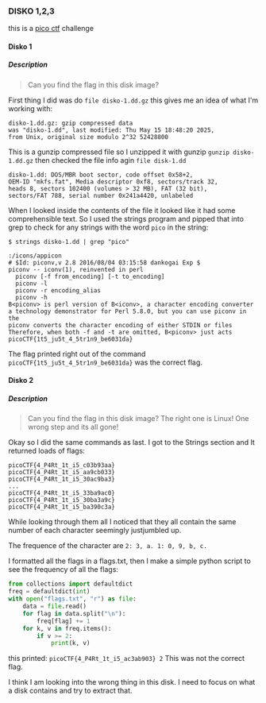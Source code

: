 ### DISKO 1,2,3

this is a [pico ctf](https://picoctf.org/) challenge

#### Disko 1

##### Description
> Can you find the flag in this disk image?

First thing I did was do `file disko-1.dd.gz` this gives me an idea of what I'm working with:
```
disko-1.dd.gz: gzip compressed data
was "disko-1.dd", last modified: Thu May 15 18:48:20 2025,
from Unix, original size modulo 2^32 52428800
```
This is a gunzip compressed file so I unzipped it with gunzip `gunzip disko-1.dd.gz`
then checked the file info agin `file disk-1.dd`
```
disko-1.dd: DOS/MBR boot sector, code offset 0x58+2,
OEM-ID "mkfs.fat", Media descriptor 0xf8, sectors/track 32,
heads 8, sectors 102400 (volumes > 32 MB), FAT (32 bit),
sectors/FAT 788, serial number 0x241a4420, unlabeled
```
When I looked inside the contents of the file it looked like it had some comprehensible text.
So I used the strings program and pipped that into grep to check for any strings with the word `pico` in the string:
```
$ strings disko-1.dd | grep "pico"

:/icons/appicon
# $Id: piconv,v 2.8 2016/08/04 03:15:58 dankogai Exp $
piconv -- iconv(1), reinvented in perl
  piconv [-f from_encoding] [-t to_encoding]
  piconv -l
  piconv -r encoding_alias
  piconv -h
B<piconv> is perl version of B<iconv>, a character encoding converter
a technology demonstrator for Perl 5.8.0, but you can use piconv in the
piconv converts the character encoding of either STDIN or files
Therefore, when both -f and -t are omitted, B<piconv> just acts
picoCTF{1t5_ju5t_4_5tr1n9_be6031da}
```
The flag printed right out of the command `picoCTF{1t5_ju5t_4_5tr1n9_be6031da}` was the correct flag.


#### Disko 2

##### Description
> Can you find the flag in this disk image? The right one is Linux! One wrong step and its all gone! 

Okay so I did the same commands as last. I got to the Strings section and It returned loads of flags:
```
picoCTF{4_P4Rt_1t_i5_c03b93aa}
picoCTF{4_P4Rt_1t_i5_aa9cb033}
picoCTF{4_P4Rt_1t_i5_30ac9ba3}
...
picoCTF{4_P4Rt_1t_i5_33ba9ac0}
picoCTF{4_P4Rt_1t_i5_30ba3a9c}
picoCTF{4_P4Rt_1t_i5_ba390c3a}
```
While looking through them all I noticed that they all contain the same number of each character seemingly justjumbled up.

The frequence of the character are `2: 3, a. 1: 0, 9, b, c.`

I formatted all the flags in a flags.txt, then I make a simple python script to see the frequency of all the flags:
```py
from collections import defaultdict
freq = defaultdict(int)
with open("flags.txt", "r") as file:
    data = file.read()
    for flag in data.split("\n"):
        freq[flag] += 1
    for k, v in freq.items():
        if v >= 2:
            print(k, v)
```
this printed:
`picoCTF{4_P4Rt_1t_i5_ac3ab903} 2`
This was not the correct flag.

I think I am looking into the wrong thing in this disk. I need to focus on what a disk contains and try to extract that.
